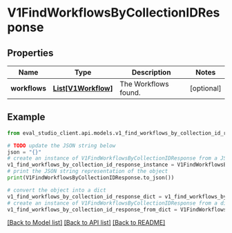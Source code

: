 # V1FindWorkflowsByCollectionIDResponse


## Properties

Name | Type | Description | Notes
------------ | ------------- | ------------- | -------------
**workflows** | [**List[V1Workflow]**](V1Workflow.md) | The Workflows found. | [optional] 

## Example

```python
from eval_studio_client.api.models.v1_find_workflows_by_collection_id_response import V1FindWorkflowsByCollectionIDResponse

# TODO update the JSON string below
json = "{}"
# create an instance of V1FindWorkflowsByCollectionIDResponse from a JSON string
v1_find_workflows_by_collection_id_response_instance = V1FindWorkflowsByCollectionIDResponse.from_json(json)
# print the JSON string representation of the object
print(V1FindWorkflowsByCollectionIDResponse.to_json())

# convert the object into a dict
v1_find_workflows_by_collection_id_response_dict = v1_find_workflows_by_collection_id_response_instance.to_dict()
# create an instance of V1FindWorkflowsByCollectionIDResponse from a dict
v1_find_workflows_by_collection_id_response_from_dict = V1FindWorkflowsByCollectionIDResponse.from_dict(v1_find_workflows_by_collection_id_response_dict)
```
[[Back to Model list]](../README.md#documentation-for-models) [[Back to API list]](../README.md#documentation-for-api-endpoints) [[Back to README]](../README.md)


